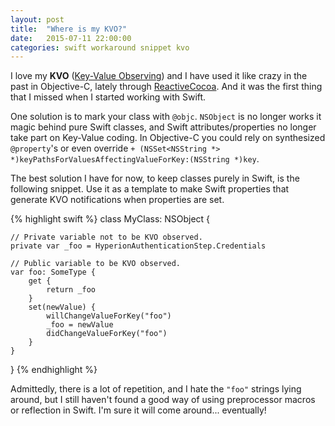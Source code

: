 ```yaml
---
layout: post
title:  "Where is my KVO?"
date:   2015-07-11 22:00:00
categories: swift workaround snippet kvo
---
```


I love my **KVO** ([Key-Value Observing](http://developer.apple.com/library/mac/documentation/Cocoa/Conceptual/KeyValueObserving/)) and I have used it like crazy in the past in Objective-C, lately through [ReactiveCocoa](https://github.com/ReactiveCocoa/ReactiveCocoa). And it was the first thing that I missed when I started working with Swift.

One solution is to mark your class with `@objc`. `NSObject` is no longer works it magic behind pure Swift classes, and Swift attributes/properties no longer take part on Key-Value coding. In Objective-C you could rely on synthesized `@property`'s or even override `+ (NSSet<NSString *> *)keyPathsForValuesAffectingValueForKey:(NSString *)key`.

The best solution I have for now, to keep classes purely in Swift, is the following snippet. Use it as a template to make Swift properties that generate KVO notifications when properties are set.

{% highlight swift %}
class MyClass: NSObject {
	
	// Private variable not to be KVO observed.
	private var _foo = HyperionAuthenticationStep.Credentials
	
	// Public variable to be KVO observed.
	var foo: SomeType {
		get {
			return _foo
		}
		set(newValue) {
			willChangeValueForKey("foo")
			_foo = newValue
			didChangeValueForKey("foo")
		}
	}
}
{% endhighlight %}

Admittedly, there is a lot of repetition, and I hate the `"foo"` strings lying around, but I still haven't found a good way of using preprocessor macros or reflection in Swift. I'm sure it will come around... eventually!